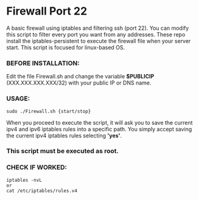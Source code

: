 # Firewall Port 22
A basic firewall using iptables and filtering ssh (port 22).
You can modify this script to filter every port you want from any addresses.
These repo install the iptables-persistent to execute the firewall file when your server start.
This script is focused for linux-based OS.

### BEFORE INSTALLATION:

Edit the file Firewall.sh and change the variable **$PUBLICIP** (XXX.XXX.XXX.XXX/32) with your public IP or DNS name. 

### USAGE:

    sudo ./Firewall.sh {start/stop} 

When you proceed to execute the script, it will ask you to save the current ipv4 and ipv6 iptables rules into a specific path.
You simply accept saving the current ipv4 iptables rules selecting **'yes'**.

### **This script must be executed as root.**

### CHECK IF WORKED:

    iptables -nvL
    or
    cat /etc/iptables/rules.v4
